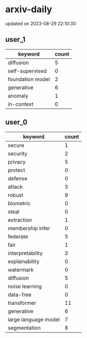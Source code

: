 # arxiv-daily
updated on 2023-08-29 22:10:30
## user_1
| keyword | count |
| - | - |
| diffusion | 5 |
| self-supervised | 0 |
| foundation model | 2 |
| generative | 6 |
| anomaly | 1 |
| in-context | 0 |
## user_0
| keyword | count |
| - | - |
| secure | 1 |
| security | 2 |
| privacy | 5 |
| protect | 0 |
| defense | 0 |
| attack | 3 |
| robust | 9 |
| biometric | 0 |
| steal | 0 |
| extraction | 1 |
| membership infer | 0 |
| federate | 5 |
| fair | 1 |
| interpretability | 3 |
| explainability | 0 |
| watermark | 0 |
| diffusion | 5 |
| noise learning | 0 |
| data-free | 0 |
| transformer | 11 |
| generative | 6 |
| large language model | 7 |
| segmentation | 8 |
